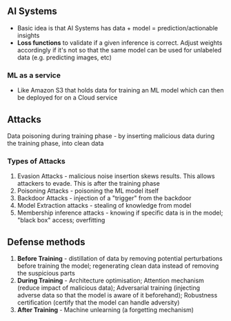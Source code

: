 ## AI Systems
- Basic idea is that AI Systems has data + model = prediction/actionable insights
- **Loss functions** to validate if a given inference is correct. Adjust weights accordingly if it's not so that the same model can be used for unlabeled data (e.g. predicting images, etc)

### ML as a service
- Like Amazon S3 that holds data for training an ML model which can then be deployed for on a Cloud service

## Attacks
Data poisoning during training phase - by inserting malicious data during the training phase, into clean data

### Types of Attacks
 1. Evasion Attacks - malicious noise insertion skews results. This allows attackers to evade. This is after the training phase
 2. Poisoning Attacks - poisoning the ML model itself
 3. Backdoor Attacks - injection of a "trigger" from the backdoor
 4. Model Extraction attacks - stealing of knowledge from model
 5. Membership inference attacks - knowing if specific data is in the model; "black box" access; overfitting 

## Defense methods
1. **Before Training** - distillation of data by removing potential perturbations before training the model; regenerating clean data instead of removing the suspicious parts
2. **During Training** - Architecture optimisation; Attention mechanism (reduce impact of malicious data); Adversarial training (injecting adverse data so that the model is aware of it beforehand); Robustness certification (certify that the model can handle adversity)
3. **After Training** - Machine unlearning (a forgetting mechanism)


